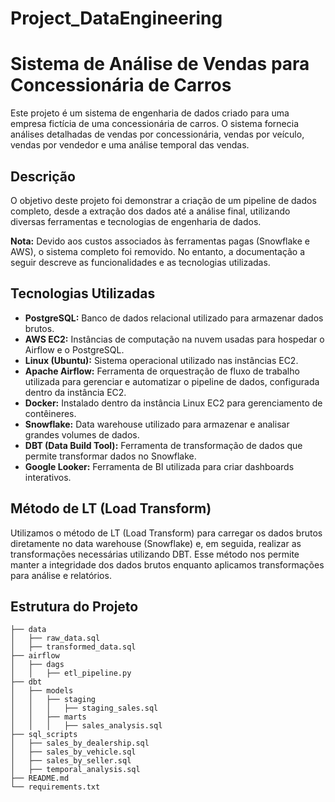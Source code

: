 ﻿# Project_DataEngineering

# Sistema de Análise de Vendas para Concessionária de Carros

Este projeto é um sistema de engenharia de dados criado para uma empresa fictícia de uma concessionária de carros. O sistema fornecia análises detalhadas de vendas por concessionária, vendas por veículo, vendas por vendedor e uma análise temporal das vendas.

## Descrição

O objetivo deste projeto foi demonstrar a criação de um pipeline de dados completo, desde a extração dos dados até a análise final, utilizando diversas ferramentas e tecnologias de engenharia de dados.

**Nota:** Devido aos custos associados às ferramentas pagas (Snowflake e AWS), o sistema completo foi removido. No entanto, a documentação a seguir descreve as funcionalidades e as tecnologias utilizadas.

## Tecnologias Utilizadas

- **PostgreSQL:** Banco de dados relacional utilizado para armazenar dados brutos.
- **AWS EC2:** Instâncias de computação na nuvem usadas para hospedar o Airflow e o PostgreSQL.
- **Linux (Ubuntu):** Sistema operacional utilizado nas instâncias EC2.
- **Apache Airflow:** Ferramenta de orquestração de fluxo de trabalho utilizada para gerenciar e automatizar o pipeline de dados, configurada dentro da instância EC2.
- **Docker:** Instalado dentro da instância Linux EC2 para gerenciamento de contêineres.
- **Snowflake:** Data warehouse utilizado para armazenar e analisar grandes volumes de dados.
- **DBT (Data Build Tool):** Ferramenta de transformação de dados que permite transformar dados no Snowflake.
- **Google Looker:** Ferramenta de BI utilizada para criar dashboards interativos.

## Método de LT (Load Transform)

Utilizamos o método de LT (Load Transform) para carregar os dados brutos diretamente no data warehouse (Snowflake) e, em seguida, realizar as transformações necessárias utilizando DBT. Esse método nos permite manter a integridade dos dados brutos enquanto aplicamos transformações para análise e relatórios.

## Estrutura do Projeto

```plaintext
├── data
│   ├── raw_data.sql
│   ├── transformed_data.sql
├── airflow
│   ├── dags
│   │   ├── etl_pipeline.py
├── dbt
│   ├── models
│   │   ├── staging
│   │   │   ├── staging_sales.sql
│   │   ├── marts
│   │   │   ├── sales_analysis.sql
├── sql_scripts
│   ├── sales_by_dealership.sql
│   ├── sales_by_vehicle.sql
│   ├── sales_by_seller.sql
│   ├── temporal_analysis.sql
├── README.md
└── requirements.txt
